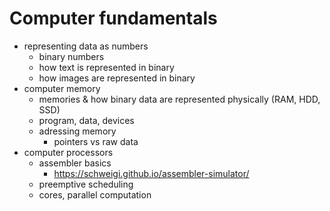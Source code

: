 # Computer fundamentals
- representing data as numbers
    - binary numbers
    - how text is represented in binary
    - how images are represented in binary
- computer memory
  - memories & how binary data are represented physically (RAM, HDD, SSD)
  - program, data, devices
  - adressing memory
    - pointers vs raw data
- computer processors
  - assembler basics
    - https://schweigi.github.io/assembler-simulator/
  - preemptive scheduling
  - cores, parallel computation